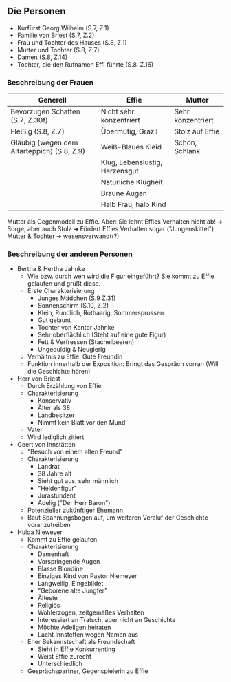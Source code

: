 ## Die Personen

- Kurfürst Georg Wilhelm (S.7, Z.1)
- Familie von Briest (S.7, Z.2)
- Frau und Tochter des Hauses (S.8, Z.1)
- Mutter und Tochter (S.8, Z.7)
- Damen (S.8, Z.14)
- Tochter, die den Rufnamen Effi führte (S.8, Z.16)

### Beschreibung der Frauen
Generell                                     | Effie                          | Mutter
---                                          | ---                            | ---
Bevorzugen Schatten (S.7, Z.30f)             | Nicht sehr konzentriert        | Sehr konzentriert
Fleißig (S.8, Z.7)                           | Übermütig, Grazil              | Stolz auf Effie
Gläubig (wegen dem Altarteppich) (S.8, Z.9)  | Weiß-Blaues Kleid              | Schön, Schlank
                                             | Klug, Lebenslustig, Herzensgut |
                                             | Natürliche Klugheit            |
                                             | Braune Augen                   |
                                             | Halb Frau, halb Kind           |


Mutter als Gegenmodell zu Effie. Aber: Sie lehnt Effies Verhalten nicht ab!
➔ Sorge, aber auch Stolz
➔ Fördert Effies Verhalten sogar ("Jungenskittel")
Mutter & Tochter ➔ wesensverwandt(?)

### Beschreibung der anderen Personen
- Bertha & Hertha Jahnke
    - Wie bzw. durch wen wird die Figur eingeführt? Sie kommt zu Effie gelaufen und grüßt diese.
    - Erste Charakterisierung
        - Junges Mädchen (S.9 Z.31)
        - Sonnenschirm (S.10, Z.2)
        - Klein, Rundlich, Rothaarig, Sommersprossen
        - Gut gelaunt
        - Tochter von Kantor Jahnke
        - Sehr oberflächlich (Steht auf eine gute Figur)
        - Fett & Verfressen (Stachelbeeren)
        - Ungeduldig & Neugierig
    - Verhältnis zu Effie: Gute Freundin
    - Funktion innerhalb der Exposition: Bringt das Gespräch vorran (Will die Geschichte hören)
- Herr von Briest
    - Durch Erzählung von Effie
    - Charakterisierung
        - Konservativ
        - Älter als 38
        - Landbesitzer
        - Nimmt kein Blatt vor den Mund
    - Vater
    - Wird lediglich zitiert
- Geert von Innstätten
    - "Besuch von einem alten Freund"
    - Charakterisierung
        - Landrat
        - 38 Jahre alt
        - Sieht gut aus, sehr männlich
        - "Heldenfigur"
        - Jurastundent
        - Adelig ("Der Herr Baron")
    - Potenzieller zukünftiger Ehemann
    - Baut Spannungsbogen auf, um weiteren Veraluf der Geschichte voranzutreiben
- Hulda Nieweyer
    - Kommt zu Effie gelaufen
    - Charakterisierung
        - Damenhaft
        - Vorspringende Augen
        - Blasse Blondine
        - Einziges Kind von Pastor Niemeyer
        - Langweilig, Eingebildet
        - "Geborene alte Jungfer"
        - Älteste
        - Religiös
        - Wohlerzogen, zeitgemäßes Verhalten
        - Interessiert an Tratsch, aber nicht an Geschichte
        - Möchte Adeligen heiraten
        - Lacht Innstetten wegen Namen aus
    - Eher Bekannstschaft als Freundschaft
        - Sieht in Effie Konkurrenting
        - Weist Effie zurecht
        - Unterschiedlich
    - Gesprächspartner, Gegenspielerin zu Effie

